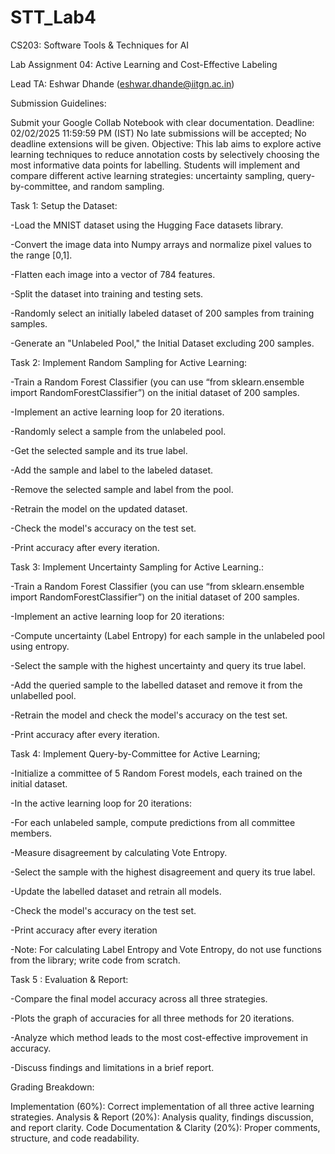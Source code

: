 # STT_Lab4

CS203: Software Tools & Techniques for AI

Lab Assignment 04: Active Learning and Cost-Effective Labeling

Lead TA: Eshwar Dhande (eshwar.dhande@iitgn.ac.in)

Submission Guidelines:

Submit your Google Collab Notebook with clear documentation.
Deadline: 02/02/2025 11:59:59 PM (IST) 
No late submissions will be accepted; No deadline extensions will be given.
Objective: This lab aims to explore active learning techniques to reduce annotation costs by selectively choosing the most informative data points for labelling. Students will implement and compare different active learning strategies: uncertainty sampling, query-by-committee, and random sampling.

Task 1: Setup the Dataset:

-Load the MNIST dataset using the Hugging Face datasets library. 

-Convert the image data into Numpy arrays and normalize pixel values to the range [0,1].

-Flatten each image into a vector of 784 features.

-Split the dataset into training and testing sets.

-Randomly select an initially labeled dataset of 200 samples from training samples.

-Generate an "Unlabeled Pool," the Initial Dataset excluding 200 samples.


Task 2: Implement Random Sampling for Active Learning:

-Train a Random Forest Classifier (you can use “from sklearn.ensemble import RandomForestClassifier”)  on the initial dataset of 200 samples.

-Implement an active learning loop for 20 iterations.

-Randomly select a sample from the unlabeled pool.

-Get the selected sample and its true label.

-Add the sample and label to the labeled dataset.

-Remove the selected sample and label from the pool.

-Retrain the model on the updated dataset.

-Check the model's accuracy on the test set.

-Print accuracy after every iteration.

Task 3: Implement Uncertainty Sampling for Active Learning.:

-Train a Random Forest Classifier (you can use “from sklearn.ensemble import RandomForestClassifier”)  on the initial dataset of 200 samples.

-Implement an active learning loop for 20 iterations:

-Compute uncertainty (Label Entropy) for each sample in the unlabeled pool using entropy.

-Select the sample with the highest uncertainty and query its true label.

-Add the queried sample to the labelled dataset and remove it from the unlabelled pool.

-Retrain the model and check the model's accuracy on the test set.

-Print accuracy after every iteration.

Task 4: Implement Query-by-Committee for Active Learning;

-Initialize a committee of 5 Random Forest models, each trained on the initial dataset.

-In the active learning loop for 20 iterations:

-For each unlabeled sample, compute predictions from all committee members.

-Measure disagreement by calculating Vote Entropy.

-Select the sample with the highest disagreement and query its true label.

-Update the labelled dataset and retrain all models.

-Check the model's accuracy on the test set.

-Print accuracy after every iteration

-Note: For calculating Label Entropy and Vote Entropy, do not use functions from the library; write code from scratch.

Task 5 : Evaluation & Report:

-Compare the final model accuracy across all three strategies.

-Plots the graph of accuracies for all three methods for 20 iterations.

-Analyze which method leads to the most cost-effective improvement in accuracy.

-Discuss findings and limitations in a brief report.

Grading Breakdown:

Implementation (60%): Correct implementation of all three active learning strategies.
Analysis & Report (20%): Analysis quality, findings discussion, and report clarity.
Code Documentation & Clarity (20%): Proper comments, structure, and code readability.

